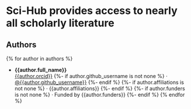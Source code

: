 # Sci-Hub provides access to nearly all scholarly literature

## Authors

{% for author in authors %}
+ **{{author.full_name}}**<br>
  [{{author.orcid}}](https://orcid.org/{{author.orcid}})
  {%- if author.github_username is not none %}
     · [\@{{author.github_username}}](https://github.com/{{author.github_username}})
  {%- endif %}
  {%- if author.affiliations is not none %}
     · {{author.affiliations}}
  {%- endif %}
  {%- if author.funders is not none %}
     · Funded by {{author.funders}}
  {%- endif %}
{% endfor %}
